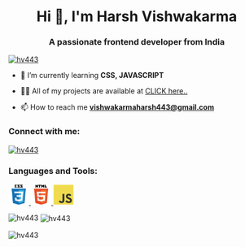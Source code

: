 <h1 align="center">Hi 👋, I'm Harsh Vishwakarma</h1>
<h3 align="center">A passionate frontend developer from India</h3>

<p align="left"> <a href="https://twitter.com/hv443" target="blank"><img src="https://img.shields.io/twitter/follow/hv443?logo=twitter&style=for-the-badge" alt="hv443" /></a> </p>

- 🌱 I’m currently learning **CSS, JAVASCRIPT**

- 👨‍💻 All of my projects are available at <a href= '(https://app.netlify.com/teams/hv443/overview?_ga=2.244165445.1584552947.1646915025-1739111594.1646645207)'>CLICK here.. </a>

- 📫 How to reach me **vishwakarmaharsh443@gmail.com**

<h3 align="left">Connect with me:</h3>
<p align="left">
<a href="https://twitter.com/hv443" target="blank"><img align="center" src="https://raw.githubusercontent.com/rahuldkjain/github-profile-readme-generator/master/src/images/icons/Social/twitter.svg" alt="hv443" height="30" width="40" /></a>
</p>

<h3 align="left">Languages and Tools:</h3>
<p align="left"> <a href="https://www.w3schools.com/css/" target="_blank" rel="noreferrer"> <img src="https://raw.githubusercontent.com/devicons/devicon/master/icons/css3/css3-original-wordmark.svg" alt="css3" width="40" height="40"/> </a> <a href="https://www.w3.org/html/" target="_blank" rel="noreferrer"> <img src="https://raw.githubusercontent.com/devicons/devicon/master/icons/html5/html5-original-wordmark.svg" alt="html5" width="40" height="40"/> </a> <a href="https://developer.mozilla.org/en-US/docs/Web/JavaScript" target="_blank" rel="noreferrer"> <img src="https://raw.githubusercontent.com/devicons/devicon/master/icons/javascript/javascript-original.svg" alt="javascript" width="40" height="40"/> </a> </p>

<p><img align="left" src="https://github-readme-stats.vercel.app/api/top-langs?username=hv443&show_icons=true&locale=en&layout=compact" alt="hv443" /></p>

<p>&nbsp;<img align="center" src="https://github-readme-stats.vercel.app/api?username=hv443&show_icons=true&locale=en" alt="hv443" /></p>

<p><img align="center" src="https://github-readme-streak-stats.herokuapp.com/?user=hv443&" alt="hv443" /></p>


